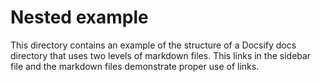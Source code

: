 # Nested example

This directory contains an example of the structure of a Docsify docs directory that uses two levels of markdown files. This links in the sidebar file and the markdown files demonstrate proper use of links.

